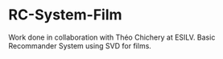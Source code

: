 # RC-System-Film
Work done in collaboration with Théo Chichery at ESILV. Basic Recommander System using SVD for films.
